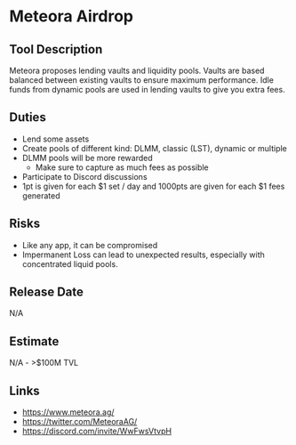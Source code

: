 # Meteora Airdrop

## Tool Description

Meteora proposes lending vaults and liquidity pools. Vaults are based balanced
between existing vaults to ensure maximum performance. Idle funds from dynamic
pools are used in lending vaults to give you extra fees.

## Duties

* Lend some assets
* Create pools of different kind: DLMM, classic (LST), dynamic or multiple
* DLMM pools will be more rewarded
  * Make sure to capture as much fees as possible
* Participate to Discord discussions
* 1pt is given for each $1 set / day and 1000pts are given for each $1 fees generated

## Risks

* Like any app, it can be compromised
* Impermanent Loss can lead to unexpected results, especially with concentrated liquid pools.

## Release Date

N/A 

## Estimate

N/A - >$100M TVL

## Links

* https://www.meteora.ag/
* https://twitter.com/MeteoraAG/
* https://discord.com/invite/WwFwsVtvpH

